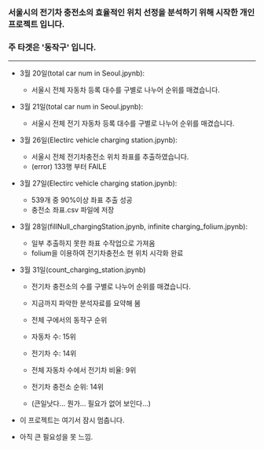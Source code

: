 ### 서울시의 전기차 충전소의 효율적인 위치 선정을 분석하기 위해 시작한 개인 프로젝트 입니다.
### 주 타겟은 '동작구' 입니다.
<hr/>

* 3월 20일(total car num in Seoul.jpynb):
  * 서울시 전체 자동차 등록 대수를 구별로 나누어 순위를 매겼습니다.
  
* 3월 21일(total car num in Seoul.jpynb):
  * 서울시 전체 전기 자동차 등록 대수를 구별로 나누어 순위를 매겼습니다.
  
* 3월 26일(Electirc vehicle charging station.jpynb):
  * 서울시 전체 전기차충전소 위치 좌표를 추출하였습니다.
  * (error) 133행 부터 FAILE
  
* 3월 27일(Electirc vehicle charging station.jpynb):
  * 539개 중 90%이상 좌표 추출 성공
  * 충전소 좌표.csv 파일에 저장
  
* 3월 28일(fillNull_chargingStation.jpynb, infinite charging_folium.jpynb):
  * 일부 추출하지 못한 좌표 수작업으로 가져옴
  * folium을 이용하여 전기차충전소 현 위치 시각화 완료

* 3월 31일(count_charging_station.jpynb)
  * 전기차 충전소의 수를 구별로 나누어 순위를 매겼습니다.
  * 지금까지 파악한 분석자료를 요약해 봄
   * 전체 구에서의 동작구 순위
   
   * 자동차 수: 15위
   * 전기차 수: 14위
   * 전체 자동차 수에서 전기차 비율: 9위
   * 전기차 충전소 순위: 14위
   
   * (큰일낫다... 뭔가... 필요가 없어 보인다...)
 * 이 프로젝트는 여기서 잠시 멈춥니다.
 * 아직 큰 필요성을 못 느낌.
  
